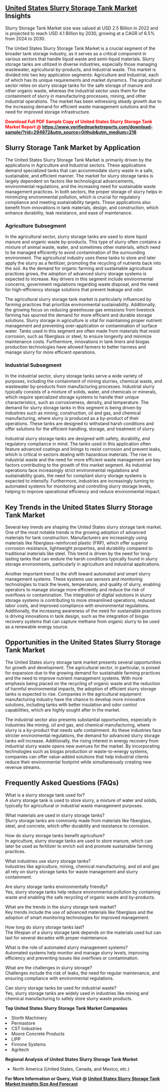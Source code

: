 <h2><a href="https://www.verifiedmarketreports.com/download-sample/?rid=294872&amp;utm_source=Github&amp;utm_medium=218" target="_blank">United States Slurry Storage Tank Market</a> Insights</h2><p>Slurry Storage Tank Market size was valued at USD 2.5 Billion in 2022 and is projected to reach USD 4.1 Billion by 2030, growing at a CAGR of 6.5% from 2024 to 2030.</p><p><p>The United States Slurry Storage Tank Market is a crucial segment of the broader tank storage industry, as it serves as a critical component in various sectors that handle liquid waste and semi-liquid materials. Slurry storage tanks are utilized in diverse industries, especially those managing wastewater, agricultural by-products, and industrial waste. This market is divided into two key application segments: Agriculture and Industrial, each of which has its unique requirements and market dynamics. The agricultural sector relies on slurry storage tanks for the safe storage of manure and other organic waste, whereas the industrial sector uses them for the containment of slurry in manufacturing processes, mining, and other industrial operations. The market has been witnessing steady growth due to the increasing demand for efficient waste management solutions and the need for improved storage infrastructure. <br><b><p><span class=""><span style="color: #ff0000;"><strong>Download Full PDF Sample Copy of United States Slurry Storage Tank Market Report</strong> @ </span><a href="https://www.verifiedmarketreports.com/download-sample/?rid=294872&amp;utm_source=Github&amp;utm_medium=218" target="_blank">https://www.verifiedmarketreports.com/download-sample/?rid=294872&amp;utm_source=Github&amp;utm_medium=218</a></span></p></b></p> <h2>Slurry Storage Tank Market by Application</h2> <p>The United States Slurry Storage Tank Market is primarily driven by the applications in Agriculture and Industrial sectors. These applications demand specialized tanks that can accommodate slurry waste in a safe, sustainable, and efficient manner. The market for slurry storage tanks is largely dependent on factors like technological advancements, environmental regulations, and the increasing need for sustainable waste management practices. In both sectors, the proper storage of slurry helps in minimizing environmental pollution, which is crucial for regulatory compliance and meeting sustainability targets. These applications also benefit from innovations in tank materials, design, and construction, which enhance durability, leak resistance, and ease of maintenance.</p> <h3>Agriculture Subsegment</h3> <p>In the agricultural sector, slurry storage tanks are used to store liquid manure and organic waste by-products. This type of slurry often contains a mixture of animal waste, water, and sometimes other materials, which need to be managed efficiently to avoid contamination of the surrounding environment. The agricultural industry uses these tanks to store and later apply the slurry as a fertilizer, promoting the recycling of nutrients back into the soil. As the demand for organic farming and sustainable agricultural practices grows, the adoption of advanced slurry storage systems is expected to increase. Key drivers in this segment include environmental concerns, government regulations regarding waste disposal, and the need for high-efficiency storage solutions that prevent leakage and odor.</p> <p>The agricultural slurry storage tank market is particularly influenced by farming practices that prioritize environmental sustainability. Additionally, the growing focus on reducing greenhouse gas emissions from livestock farming has spurred the demand for more efficient and durable storage solutions. Slurry storage in agriculture is vital for maintaining proper nutrient management and preventing over-application or contamination of surface water. Tanks used in this segment are often made from materials that resist corrosion, such as fiberglass or steel, to ensure longevity and minimize maintenance costs. Furthermore, innovations in tank liners and biogas production technologies have allowed farmers to better harness and manage slurry for more efficient operations.</p> <h3>Industrial Subsegment</h3> <p>In the industrial sector, slurry storage tanks serve a wide variety of purposes, including the containment of mining slurries, chemical waste, and wastewater by-products from manufacturing processes. Industrial slurry typically consists of a mixture of solids, water, and chemicals or minerals, which require specialized storage systems to handle their unique characteristics, such as corrosiveness, density, and temperature. The demand for slurry storage tanks in this segment is being driven by industries such as mining, construction, oil and gas, and chemical manufacturing, where slurry is produced as a by-product of their operations. These tanks are designed to withstand harsh conditions and offer solutions for the efficient handling, storage, and treatment of slurry.</p> <p>Industrial slurry storage tanks are designed with safety, durability, and regulatory compliance in mind. The tanks used in this application often feature advanced coatings and linings to resist corrosion and prevent leaks, which is critical in sectors dealing with hazardous materials. The rise in industrial waste and the need for more efficient waste management are key factors contributing to the growth of this market segment. As industrial operations face increasingly strict environmental regulations and sustainability goals, the need for compliant slurry storage systems is expected to intensify. Furthermore, industries are increasingly turning to automated systems for monitoring and controlling slurry storage levels, helping to improve operational efficiency and reduce environmental impact.</p> <h2>Key Trends in the United States Slurry Storage Tank Market</h2> <p>Several key trends are shaping the United States slurry storage tank market. One of the most notable trends is the growing adoption of advanced materials for tank construction. Manufacturers are increasingly using materials like fiberglass-reinforced plastic (FRP), which offer superior corrosion resistance, lightweight properties, and durability compared to traditional materials like steel. This trend is driven by the need for long-lasting tanks that can endure the harsh conditions typically found in slurry storage environments, particularly in agriculture and industrial applications.</p> <p>Another important trend is the shift toward automated and smart slurry management systems. These systems use sensors and monitoring technologies to track the levels, temperature, and quality of slurry, enabling operators to manage storage more efficiently and reduce the risk of overflows or contamination. The integration of digital solutions in slurry storage systems is contributing to more streamlined operations, reduced labor costs, and improved compliance with environmental regulations. Additionally, the increasing awareness of the need for sustainable practices is driving innovations in tank design, such as the integration of biogas recovery systems that can capture methane from organic slurry to be used as a renewable energy source.</p> <h2>Opportunities in the United States Slurry Storage Tank Market</h2> <p>The United States slurry storage tank market presents several opportunities for growth and development. The agricultural sector, in particular, is poised for expansion due to the growing demand for sustainable farming practices and the need to improve nutrient management systems. With more emphasis being placed on the recycling of organic waste and the reduction of harmful environmental impacts, the adoption of efficient slurry storage tanks is expected to rise. Companies in the agricultural equipment manufacturing industry have the chance to develop more innovative solutions, including tanks with better insulation and odor control capabilities, which are highly sought after in the market.</p> <p>The industrial sector also presents substantial opportunities, especially in industries like mining, oil and gas, and chemical manufacturing, where slurry is a by-product that needs safe containment. As these industries face stricter environmental regulations, the demand for advanced slurry storage tanks will increase. Additionally, the rising interest in energy recovery from industrial slurry waste opens new avenues for the market. By incorporating technologies such as biogas production or waste-to-energy systems, companies can offer value-added solutions that help industrial clients reduce their environmental footprint while simultaneously creating new revenue streams.</p> <h2>Frequently Asked Questions (FAQs)</h2> <p>What is a slurry storage tank used for? <br> A slurry storage tank is used to store slurry, a mixture of water and solids, typically for agricultural or industrial waste management purposes.</p> <p>What materials are used in slurry storage tanks? <br> Slurry storage tanks are commonly made from materials like fiberglass, steel, and concrete, which offer durability and resistance to corrosion.</p> <p>How do slurry storage tanks benefit agriculture? <br> In agriculture, slurry storage tanks are used to store manure, which can later be used as fertilizer to enrich soil and promote sustainable farming practices.</p> <p>What industries use slurry storage tanks? <br> Industries like agriculture, mining, chemical manufacturing, and oil and gas all rely on slurry storage tanks for waste management and slurry containment.</p> <p>Are slurry storage tanks environmentally friendly? <br> Yes, slurry storage tanks help reduce environmental pollution by containing waste and enabling the safe recycling of organic waste and by-products.</p> <p>What are the trends in the slurry storage tank market? <br> Key trends include the use of advanced materials like fiberglass and the adoption of smart monitoring technologies for improved management.</p> <p>How long do slurry storage tanks last? <br> The lifespan of a slurry storage tank depends on the materials used but can last for several decades with proper maintenance.</p> <p>What is the role of automated slurry management systems? <br> Automated systems help monitor and manage slurry levels, improving efficiency and preventing issues like overflows or contamination.</p> <p>What are the challenges in slurry storage? <br> Challenges include the risk of leaks, the need for regular maintenance, and ensuring compliance with environmental regulations.</p> <p>Can slurry storage tanks be used for industrial waste? <br> Yes, slurry storage tanks are widely used in industries like mining and chemical manufacturing to safely store slurry waste products.</p></p><p><strong>Top United States Slurry Storage Tank Market Companies</strong></p><div data-test-id=""><p><li>Storth Machinery</li><li> Permastore</li><li> CST Industries</li><li> Moore Concrete Products</li><li> LIPP</li><li> Finrone Systems</li><li> Agritech</li></p><div><strong>Regional Analysis of&nbsp;United States Slurry Storage Tank Market</strong></div><ul><li dir="ltr"><p dir="ltr">North America&nbsp;(United States, Canada, and Mexico, etc.)</p></li></ul><p><strong>For More Information or Query, Visit @&nbsp;</strong><strong><a href="https://www.verifiedmarketreports.com/product/slurry-storage-tank-market/?utm_source=Github&amp;utm_medium=218" target="_blank">United States Slurry Storage Tank Market Insights Size And Forecast</a></strong></p></div>
